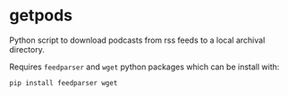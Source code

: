 # getpods
Python script to download podcasts from rss feeds to a local archival directory.

Requires `feedparser` and `wget` python packages which can be install with:

```bash
pip install feedparser wget
```
